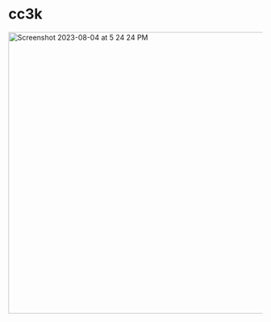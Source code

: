 # cc3k
<img width="558" alt="Screenshot 2023-08-04 at 5 24 24 PM" src="https://github.com/applepie7864/cc3k/assets/95723162/1c57775a-3058-4fd8-845a-d36a38d4326c">

